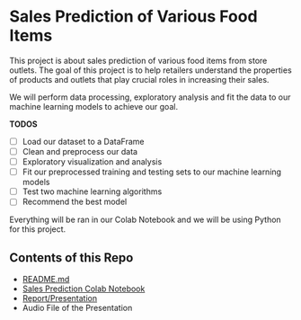 # Sales Prediction of Various Food Items

This project is about sales prediction of various food items from store outlets. The goal of this project is to help retailers understand the properties of products and outlets that play crucial roles in increasing their sales. 

We will perform data processing, exploratory analysis and fit the data to our machine learning models to achieve our goal.

**TODOS**
- [ ] Load our dataset to a DataFrame
- [ ] Clean and preprocess our data
- [ ] Exploratory visualization and analysis
- [ ] Fit our preprocessed training and testing sets to our machine learning models
- [ ] Test two machine learning algorithms
- [ ] Recommend the best model 

Everything will be ran in our Colab Notebook and we will be using Python for this project. 

## Contents of this Repo

* [README.md](https://github.com/vincebarokie/sales-prediction/edit/main/README.md)
* [Sales Prediction Colab Notebook](https://github.com/vincebarokie/sales-prediction/blob/main/sales_prediction.ipynb)
* [Report/Presentation](https://github.com/vincebarokie/sales-prediction/blob/main/Sales%20Prediction%20Presentation.pptx)
* Audio File of the Presentation
